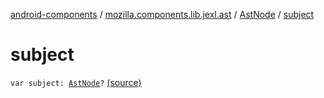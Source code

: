[android-components](../../index.md) / [mozilla.components.lib.jexl.ast](../index.md) / [AstNode](index.md) / [subject](./subject.md)

# subject

`var subject: `[`AstNode`](index.md)`?` [(source)](https://github.com/mozilla-mobile/android-components/blob/master/components/lib/jexl/src/main/java/mozilla/components/lib/jexl/ast/AstNode.kt#L21)